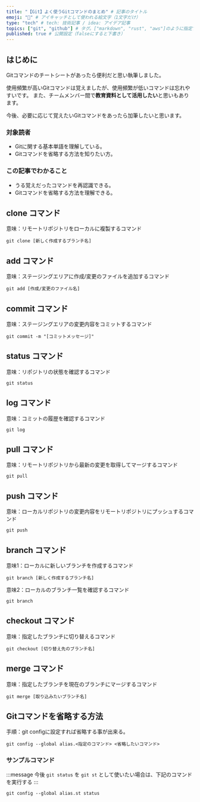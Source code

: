 ```yaml
---
title: "【Git】よく使うGitコマンドのまとめ" # 記事のタイトル
emoji: "🐙" # アイキャッチとして使われる絵文字（1文字だけ）
type: "tech" # tech: 技術記事 / idea: アイデア記事
topics: ["git", "github"] # タグ。["markdown", "rust", "aws"]のように指定する
published: true # 公開設定（falseにすると下書き）
---
```

## はじめに
Gitコマンドのチートシートがあったら便利だと思い執筆しました。

使用頻繁が高いGitコマンドは覚えましたが、使用頻繁が低いコマンドは忘れやすいです。
また、チームメンバー間で**教育資料として活用したい**と思いもあります。

今後、必要に応じて覚えたいGitコマンドをあったら加筆したいと思います。

### 対象読者
- Gitに関する基本単語を理解している。
- Gitコマンドを省略する方法を知りたい方。

### この記事でわかること
- うる覚えだったコマンドを再認識できる。
- Gitコマンドを省略する方法を理解できる。


## clone コマンド
意味：リモートリポジトリをローカルに複製するコマンド
```git
git clone [新しく作成するブランチ名]
```

## add コマンド
意味：ステージングエリアに作成/変更のファイルを追加するコマンド
```git
git add [作成/変更のファイル名]
```

## commit コマンド
意味：ステージングエリアの変更内容をコミットするコマンド
```git
git commit -m "[コミットメッセージ]"
```

## status コマンド
意味：リポジトリの状態を確認するコマンド
```git
git status
```

## log コマンド
意味：コミットの履歴を確認するコマンド
```git
git log
```

## pull コマンド
意味：リモートリポジトリから最新の変更を取得してマージするコマンド
```git
git pull
```

## push コマンド
意味：ローカルリポジトリの変更内容をリモートリポジトリにプッシュするコマンド
```git
git push
```
## branch コマンド
意味1：ローカルに新しいブランチを作成するコマンド
```git
git branch [新しく作成するブランチ名]
```

意味2：ローカルのブランチ一覧を確認するコマンド
```git
git branch
```

## checkout コマンド
意味：指定したブランチに切り替えるコマンド
```git
git checkout [切り替え先のブランチ名]
```

## merge コマンド
意味：指定したブランチを現在のブランチにマージするコマンド
```git
git merge [取り込みたいブランチ名]
```

## Gitコマンドを省略する方法
手順：git configに設定すれば省略する事が出来る。
```git
git config --global alias.<指定のコマンド> <省略したいコマンド>
```
### サンプルコマンド
:::message
今後 `git status` を `git st` として使いたい場合は、下記のコマンドを実行する
:::

```git
git config --global alias.st status
```